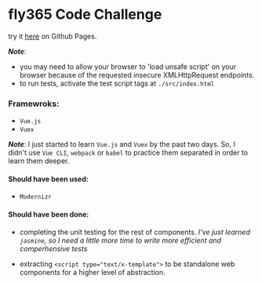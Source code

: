 # fly365 Code Challenge

try it [here](https://gitmibrahim.github.io/fly365-code-challenge/src/index.html) on Github Pages.

**_Note_**: 
- you may need to allow your browser to 'load unsafe script' on your browser because of the requested insecure XMLHttpRequest endpoints.
- to run tests, activate the test script tags at `./src/index.html`

### Framewroks:
* `Vue.js`
* `Vuex`

**_Note_**: I just started to learn `Vue.js` and `Vuex` by the past two days. So, I didn't use `Vue CLI`, `webpack` or `babel` to practice them separated in order to learn them deeper.

#### Should have been used:
- `Modernizr`

#### Should have been done:
- completing the unit testing for the rest of components.
_I've just learned `jasmine`, so I need a little more time to write more efficient and comperhensive tests_

- extracting `<script type="text/x-template">` to be standalone web components for a higher level of abstraction.